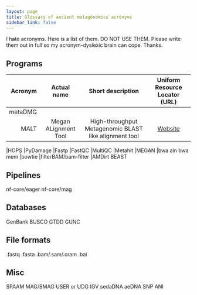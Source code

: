 ```yaml
---
layout: page
title: Glossary of ancient metagenomics acronyms
sidebar_link: false
---
```


I hate acronyms. Here is a list of them. DO NOT USE THEM. Please write them out in full so my acronym-dyslexic brain can cope. Thanks.

## Programs
| Acronym   | Actual name          | Short description     | Uniform Resource Locator (URL)       |
|----------:|:--------------------:|:---------------------:|:-------------------------------------:|
|metaDMG    |                      |                       |                                       |
|MALT       | Megan ALignment Tool | High-throughput Metagenomic BLAST like alignment tool | [Website](https://software-ab.cs.uni-tuebingen.de/download/malt/welcome.html)

|HOPS
|PyDamage
|Fastp
|FastQC
|MultiQC
|Metahit
|MEGAN
|bwa aln
bwa mem
|bowtie
|filterBAM/bam-filter
|AMDirt
BEAST


## Pipelines
nf-core/eager
nf-core/mag

## Databases
GenBank
BUSCO
GTDD
GUNC

## File formats
.fastq
.fasta
.bam/.sam/.cram
.bai

## Misc
SPAAM
MAG/SMAG
USER or UDG
IGV
sedaDNA
aeDNA
SNP
ANI
